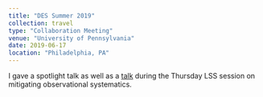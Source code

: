 ```yaml
---
title: "DES Summer 2019"
collection: travel
type: "Collaboration Meeting"
venue: "University of Pennsylvania"
date: 2019-06-17
location: "Philadelphia, PA"
---
```

I gave a spotlight talk as well as a [talk](/talks/des_summer_2019_talk/) during the Thursday LSS session on mitigating observational systematics.
